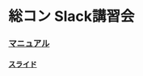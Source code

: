 # 総コン Slack講習会

### [マニュアル](https://scrapbox.io/sokon/Slackマニュアル)
#### [スライド](https://github.com/TokiwaTools/sokon_slack/blob/master/sokon_slack_v2.pdf)
